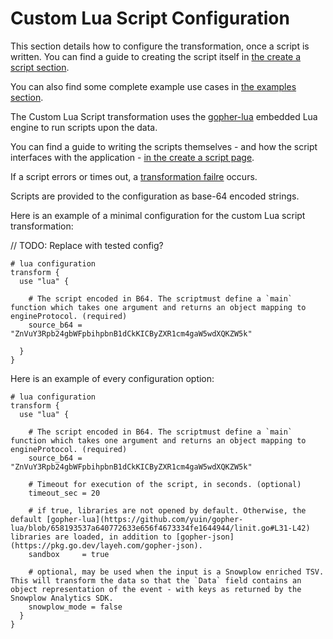 # Custom Lua Script Configuration

This section details how to configure the transformation, once a script is written. You can find a guide to creating the script itself in [the create a script section](./create-a-script.md).

You can also find some complete example use cases in [the examples section](./examples/).

The Custom Lua Script transformation uses the [gopher-lua](https://pkg.go.dev/github.com/yuin/gopher-lua) embedded Lua engine to run scripts upon the data.

You can find a guide to writing the scripts themselves - and how the script interfaces with the application - [in the create a script page](./create-a-script.md).

If a script errors or times out, a [transformation failre](../../../concepts/failure-model.md) occurs.

Scripts are provided to the configuration as base-64 encoded strings.

Here is an example of a minimal configuration for the custom Lua script transformation:

// TODO: Replace with tested config?

```hcl
# lua configuration
transform {
  use "lua" {

    # The script encoded in B64. The scriptmust define a `main` function which takes one argument and returns an object mapping to engineProtocol. (required)   
    source_b64 = "ZnVuY3Rpb24gbWFpbihpbnB1dCkKICByZXR1cm4gaW5wdXQKZW5k"

  }
}
```

Here is an example of every configuration option:

```hcl
# lua configuration
transform {
  use "lua" {

    # The script encoded in B64. The scriptmust define a `main` function which takes one argument and returns an object mapping to engineProtocol. (required)   
    source_b64 = "ZnVuY3Rpb24gbWFpbihpbnB1dCkKICByZXR1cm4gaW5wdXQKZW5k"

    # Timeout for execution of the script, in seconds. (optional)
    timeout_sec = 20

    # if true, libraries are not opened by default. Otherwise, the default [gopher-lua](https://github.com/yuin/gopher-lua/blob/658193537a640772633e656f4673334fe1644944/linit.go#L31-L42) libraries are loaded, in addition to [gopher-json](https://pkg.go.dev/layeh.com/gopher-json).
    sandbox     = true

    # optional, may be used when the input is a Snowplow enriched TSV. This will transform the data so that the `Data` field contains an object representation of the event - with keys as returned by the Snowplow Analytics SDK.
    snowplow_mode = false
  }
}
```
